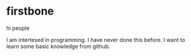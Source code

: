 # firstbone

hi people

I am intertesed in programming.
I have never done this before. I want to learn some basic knowledge from github. 
